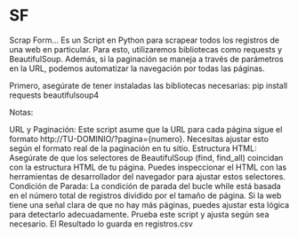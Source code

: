 # SF
Scrap Form... 
Es un Script en Python para scrapear todos los registros de una web en particular. 
Para esto, utilizaremos bibliotecas como requests y BeautifulSoup. 
Además, si la paginación se maneja a través de parámetros en la URL, podemos automatizar la navegación por todas las páginas.

Primero, asegúrate de tener instaladas las bibliotecas necesarias:
pip install requests beautifulsoup4

Notas:

URL y Paginación: Este script asume que la URL para cada página sigue el formato http://TU-DOMINIO/?pagina={numero}. 
Necesitas ajustar esto según el formato real de la paginación en tu sitio.
Estructura HTML: Asegúrate de que los selectores de BeautifulSoup (find, find_all) coincidan con la estructura HTML de tu página. 
Puedes inspeccionar el HTML con las herramientas de desarrollador del navegador para ajustar estos selectores.
Condición de Parada: La condición de parada del bucle while está basada en el número total de registros dividido por el tamaño de página. Si la web tiene una señal clara de que no hay más páginas, puedes ajustar esta lógica para detectarlo adecuadamente.
Prueba este script y ajusta según sea necesario.
El Resultado lo guarda en registros.csv
